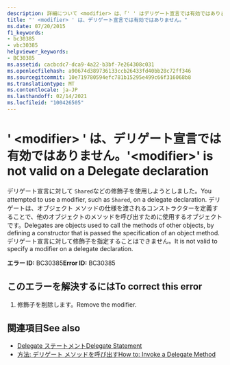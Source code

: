 ```yaml
---
description: 詳細について <modifier> は、「' ' はデリゲート宣言では有効ではありません」を参照してください。
title: "' <modifier> ' は、デリゲート宣言では有効ではありません。"
ms.date: 07/20/2015
f1_keywords:
- bc30385
- vbc30385
helpviewer_keywords:
- BC30385
ms.assetid: cacbcdc7-dca9-4a22-b3bf-7e264308c031
ms.openlocfilehash: a90674d389736133ccb26433fd40bb28c72ff346
ms.sourcegitcommit: 10e719780594efc781b15295e499c66f316068b8
ms.translationtype: MT
ms.contentlocale: ja-JP
ms.lasthandoff: 02/14/2021
ms.locfileid: "100426505"
---
```

# <a name="modifier-is-not-valid-on-a-delegate-declaration"></a><span data-ttu-id="bef6a-103">' \<modifier> ' は、デリゲート宣言では有効ではありません。</span><span class="sxs-lookup"><span data-stu-id="bef6a-103">'\<modifier>' is not valid on a Delegate declaration</span></span>

<span data-ttu-id="bef6a-104">デリゲート宣言に対して `Shared`などの修飾子を使用しようとしました。</span><span class="sxs-lookup"><span data-stu-id="bef6a-104">You attempted to use a modifier, such as `Shared`, on a delegate declaration.</span></span> <span data-ttu-id="bef6a-105">デリゲートは、オブジェクト メソッドの仕様を渡されるコンストラクターを定義することで、他のオブジェクトのメソッドを呼び出すために使用するオブジェクトです。</span><span class="sxs-lookup"><span data-stu-id="bef6a-105">Delegates are objects used to call the methods of other objects, by defining a constructor that is passed the specification of an object method.</span></span> <span data-ttu-id="bef6a-106">デリゲート宣言に対して修飾子を指定することはできません。</span><span class="sxs-lookup"><span data-stu-id="bef6a-106">It is not valid to specify a modifier on a delegate declaration.</span></span>  
  
 <span data-ttu-id="bef6a-107">**エラー ID:** BC30385</span><span class="sxs-lookup"><span data-stu-id="bef6a-107">**Error ID:** BC30385</span></span>  
  
## <a name="to-correct-this-error"></a><span data-ttu-id="bef6a-108">このエラーを解決するには</span><span class="sxs-lookup"><span data-stu-id="bef6a-108">To correct this error</span></span>  
  
1. <span data-ttu-id="bef6a-109">修飾子を削除します。</span><span class="sxs-lookup"><span data-stu-id="bef6a-109">Remove the modifier.</span></span>  
  
## <a name="see-also"></a><span data-ttu-id="bef6a-110">関連項目</span><span class="sxs-lookup"><span data-stu-id="bef6a-110">See also</span></span>

- [<span data-ttu-id="bef6a-111">Delegate ステートメント</span><span class="sxs-lookup"><span data-stu-id="bef6a-111">Delegate Statement</span></span>](../language-reference/statements/delegate-statement.md)
- [<span data-ttu-id="bef6a-112">方法: デリゲート メソッドを呼び出す</span><span class="sxs-lookup"><span data-stu-id="bef6a-112">How to: Invoke a Delegate Method</span></span>](../programming-guide/language-features/delegates/how-to-invoke-a-delegate-method.md)
